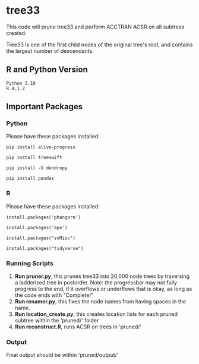 # tree33
This code will prune tree33 and perform ACCTRAN ACSR on all subtrees created.

Tree33 is one of the first child nodes of the original tree's root, and contains the largest number of descendants.

## R and Python Version
    Python 3.10
    R 4.1.2

## Important Packages
### Python
Please have these packages installed:

    pip install alive-progress

    pip install treeswift

    pip install -U dendropy

    pip install pandas


### R
Please have these packages installed:

    install.packages('phangorn')
    
    install.packages('ape')
    
    install.packages("svMisc")
    
    install.packages("tidyverse")

### Running Scripts
1. **Run pruner.py**, this prunes tree33 into 20,000 node trees by traversing a ladderized tree in postorder. Note: the progressbar may not fully progress to the end, if it overflows or underflows that is okay, as long as the code ends with "Complete!"
2. **Run renamer.py**, this fixes the node names from having spaces in the name. 
3. **Run location_create.py**, this creates location lists for each pruned subtree within the 'pruned/' folder
4. **Run reconstruct.R**, runs ACSR on trees in 'pruned/'

### Output
Final output should be within 'pruned/output/'
